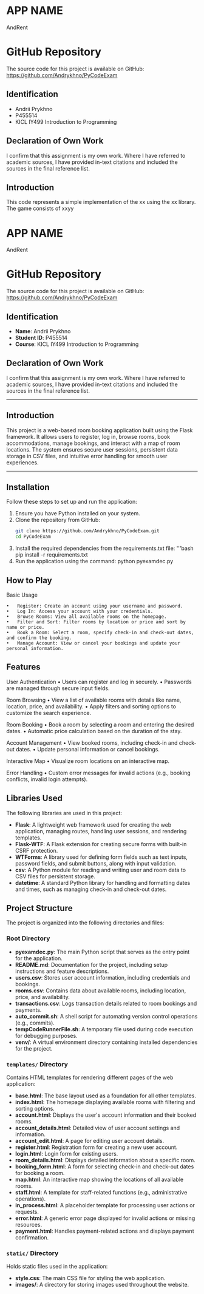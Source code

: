 # APP NAME
AndRent

# GitHub Repository
The source code for this project is available on GitHub: https://github.com/Andrykhno/PyCodeExam

## Identification
- Andrii Prykhno
- P455514
- KICL IY499 Introduction to Programming

## Declaration of Own Work
I confirm that this assignment is my own work.
Where I have referred to academic sources, I have provided in-text citations and included the sources in the final reference list.

## Introduction
This code represents a simple implementation of the xx using the xx library. The game consists of xxyy

# APP NAME
AndRent

# GitHub Repository
The source code for this project is available on GitHub: https://github.com/Andrykhno/PyCodeExam

## Identification
- **Name**: Andrii Prykhno
- **Student ID**: P455514
- **Course**: KICL IY499 Introduction to Programming

## Declaration of Own Work
I confirm that this assignment is my own work. Where I have referred to academic sources, I have provided in-text citations and included the sources in the final reference list.

---

## Introduction
This project is a web-based room booking application built using the Flask framework. It allows users to register, log in, browse rooms, book accommodations, manage bookings, and interact with a map of room locations. The system ensures secure user sessions, persistent data storage in CSV files, and intuitive error handling for smooth user experiences.

---

## Installation
Follow these steps to set up and run the application:

1. Ensure you have Python installed on your system.
2. Clone the repository from GitHub:
   ```bash
   git clone https://github.com/Andrykhno/PyCodeExam.git
   cd PyCodeExam
3.	Install the required dependencies from the requirements.txt file:
   '''bash
   pip install -r requirements.txt 
4.	Run the application using the command:
   python pyexamdec.py

## How to Play
Basic Usage

	•	Register: Create an account using your username and password.
	•	Log In: Access your account with your credentials.
	•	Browse Rooms: View all available rooms on the homepage.
	•	Filter and Sort: Filter rooms by location or price and sort by name or price.
	•	Book a Room: Select a room, specify check-in and check-out dates, and confirm the booking.
	•	Manage Account: View or cancel your bookings and update your personal information.

## Features
User Authentication
	•	Users can register and log in securely.
	•	Passwords are managed through secure input fields.

Room Browsing
	•	View a list of available rooms with details like name, location, price, and availability.
	•	Apply filters and sorting options to customize the search experience.

Room Booking
	•	Book a room by selecting a room and entering the desired dates.
	•	Automatic price calculation based on the duration of the stay.

Account Management
	•	View booked rooms, including check-in and check-out dates.
	•	Update personal information or cancel bookings.

Interactive Map
	•	Visualize room locations on an interactive map.

Error Handling
	•	Custom error messages for invalid actions (e.g., booking conflicts, invalid login attempts).

## Libraries Used
The following libraries are used in this project:

- **Flask**: A lightweight web framework used for creating the web application, managing routes, handling user sessions, and rendering templates.
- **Flask-WTF**: A Flask extension for creating secure forms with built-in CSRF protection.
- **WTForms**: A library used for defining form fields such as text inputs, password fields, and submit buttons, along with input validation.
- **csv**: A Python module for reading and writing user and room data to CSV files for persistent storage.
- **datetime**: A standard Python library for handling and formatting dates and times, such as managing check-in and check-out dates.

## Project Structure
The project is organized into the following directories and files:

### Root Directory
- **pyexamdec.py**: The main Python script that serves as the entry point for the application.
- **README.md**: Documentation for the project, including setup instructions and feature descriptions.
- **users.csv**: Stores user account information, including credentials and bookings.
- **rooms.csv**: Contains data about available rooms, including location, price, and availability.
- **transactions.csv**: Logs transaction details related to room bookings and payments.
- **auto_commit.sh**: A shell script for automating version control operations (e.g., commits).
- **tempCodeRunnerFile.sh**: A temporary file used during code execution for debugging purposes.
- **venv/**: A virtual environment directory containing installed dependencies for the project.

### `templates/` Directory
Contains HTML templates for rendering different pages of the web application:
- **base.html**: The base layout used as a foundation for all other templates.
- **index.html**: The homepage displaying available rooms with filtering and sorting options.
- **account.html**: Displays the user's account information and their booked rooms.
- **account_details.html**: Detailed view of user account settings and information.
- **account_edit.html**: A page for editing user account details.
- **register.html**: Registration form for creating a new user account.
- **login.html**: Login form for existing users.
- **room_details.html**: Displays detailed information about a specific room.
- **booking_form.html**: A form for selecting check-in and check-out dates for booking a room.
- **map.html**: An interactive map showing the locations of all available rooms.
- **staff.html**: A template for staff-related functions (e.g., administrative operations).
- **in_process.html**: A placeholder template for processing user actions or requests.
- **error.html**: A generic error page displayed for invalid actions or missing resources.
- **payment.html**: Handles payment-related actions and displays payment confirmation.

### `static/` Directory
Holds static files used in the application:
- **style.css**: The main CSS file for styling the web application.
- **images/**: A directory for storing images used throughout the website.